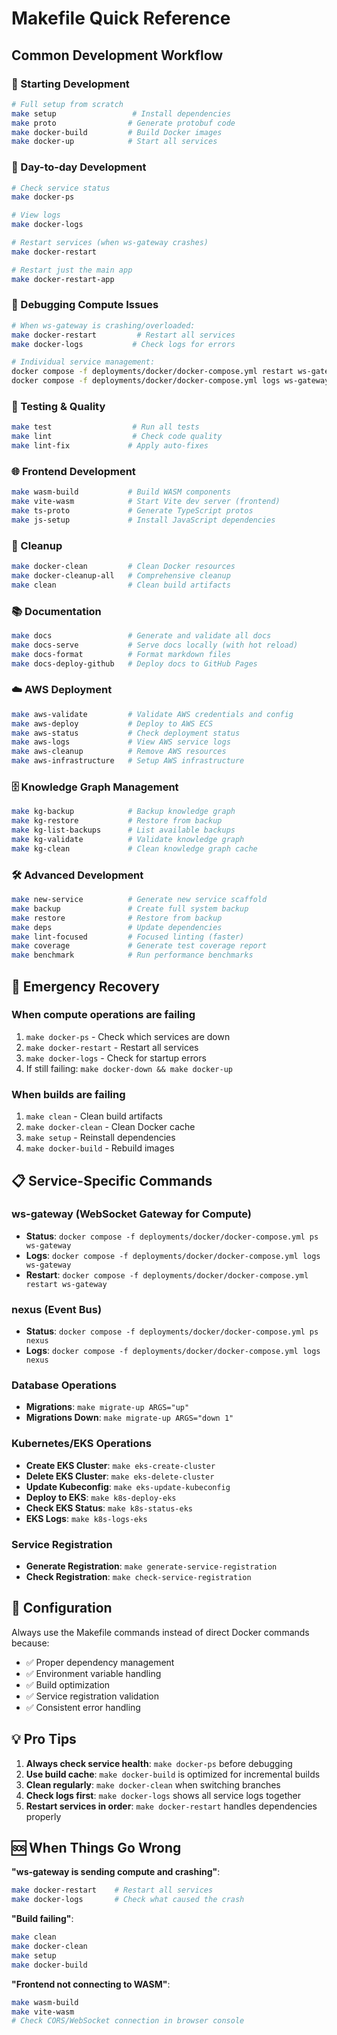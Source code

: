 # Makefile Quick Reference

## Common Development Workflow

### 🚀 Starting Development

```bash
# Full setup from scratch
make setup                 # Install dependencies
make proto                # Generate protobuf code
make docker-build         # Build Docker images
make docker-up            # Start all services
```

### 🔧 Day-to-day Development

```bash
# Check service status
make docker-ps

# View logs
make docker-logs

# Restart services (when ws-gateway crashes)
make docker-restart

# Restart just the main app
make docker-restart-app
```

### 🐛 Debugging Compute Issues

```bash
# When ws-gateway is crashing/overloaded:
make docker-restart         # Restart all services
make docker-logs           # Check logs for errors

# Individual service management:
docker compose -f deployments/docker/docker-compose.yml restart ws-gateway
docker compose -f deployments/docker/docker-compose.yml logs ws-gateway
```

### 🧪 Testing & Quality

```bash
make test                  # Run all tests
make lint                  # Check code quality
make lint-fix             # Apply auto-fixes
```

### 🌐 Frontend Development

```bash
make wasm-build           # Build WASM components
make vite-wasm            # Start Vite dev server (frontend)
make ts-proto             # Generate TypeScript protos
make js-setup             # Install JavaScript dependencies
```

### 🧹 Cleanup

```bash
make docker-clean         # Clean Docker resources
make docker-cleanup-all   # Comprehensive cleanup
make clean                # Clean build artifacts
```

### 📚 Documentation

```bash
make docs                 # Generate and validate all docs
make docs-serve           # Serve docs locally (with hot reload)
make docs-format          # Format markdown files
make docs-deploy-github   # Deploy docs to GitHub Pages
```

### ☁️ AWS Deployment

```bash
make aws-validate         # Validate AWS credentials and config
make aws-deploy           # Deploy to AWS ECS
make aws-status           # Check deployment status
make aws-logs             # View AWS service logs
make aws-cleanup          # Remove AWS resources
make aws-infrastructure   # Setup AWS infrastructure
```

### 🗄️ Knowledge Graph Management

```bash
make kg-backup            # Backup knowledge graph
make kg-restore           # Restore from backup
make kg-list-backups      # List available backups
make kg-validate          # Validate knowledge graph
make kg-clean             # Clean knowledge graph cache
```

### 🛠️ Advanced Development

```bash
make new-service          # Generate new service scaffold
make backup               # Create full system backup
make restore              # Restore from backup
make deps                 # Update dependencies
make lint-focused         # Focused linting (faster)
make coverage             # Generate test coverage report
make benchmark            # Run performance benchmarks
```

## 🚨 Emergency Recovery

### When compute operations are failing

1. `make docker-ps` - Check which services are down
2. `make docker-restart` - Restart all services  
3. `make docker-logs` - Check for startup errors
4. If still failing: `make docker-down && make docker-up`

### When builds are failing

1. `make clean` - Clean build artifacts
2. `make docker-clean` - Clean Docker cache
3. `make setup` - Reinstall dependencies
4. `make docker-build` - Rebuild images

## 📋 Service-Specific Commands

### ws-gateway (WebSocket Gateway for Compute)

- **Status**: `docker compose -f deployments/docker/docker-compose.yml ps ws-gateway`
- **Logs**: `docker compose -f deployments/docker/docker-compose.yml logs ws-gateway`  
- **Restart**: `docker compose -f deployments/docker/docker-compose.yml restart ws-gateway`

### nexus (Event Bus)

- **Status**: `docker compose -f deployments/docker/docker-compose.yml ps nexus`
- **Logs**: `docker compose -f deployments/docker/docker-compose.yml logs nexus`

### Database Operations

- **Migrations**: `make migrate-up ARGS="up"`
- **Migrations Down**: `make migrate-up ARGS="down 1"`

### Kubernetes/EKS Operations

- **Create EKS Cluster**: `make eks-create-cluster`
- **Delete EKS Cluster**: `make eks-delete-cluster`
- **Update Kubeconfig**: `make eks-update-kubeconfig`
- **Deploy to EKS**: `make k8s-deploy-eks`
- **Check EKS Status**: `make k8s-status-eks`
- **EKS Logs**: `make k8s-logs-eks`

### Service Registration

- **Generate Registration**: `make generate-service-registration`
- **Check Registration**: `make check-service-registration`

## 🔧 Configuration

Always use the Makefile commands instead of direct Docker commands because:

- ✅ Proper dependency management
- ✅ Environment variable handling  
- ✅ Build optimization
- ✅ Service registration validation
- ✅ Consistent error handling

## 💡 Pro Tips

1. **Always check service health**: `make docker-ps` before debugging
2. **Use build cache**: `make docker-build` is optimized for incremental builds
3. **Clean regularly**: `make docker-clean` when switching branches
4. **Check logs first**: `make docker-logs` shows all service logs together
5. **Restart services in order**: `make docker-restart` handles dependencies properly

## 🆘 When Things Go Wrong

**"ws-gateway is sending compute and crashing"**:

```bash
make docker-restart    # Restart all services
make docker-logs       # Check what caused the crash
```

**"Build failing"**:

```bash
make clean
make docker-clean  
make setup
make docker-build
```

**"Frontend not connecting to WASM"**:

```bash
make wasm-build
make vite-wasm
# Check CORS/WebSocket connection in browser console
```

